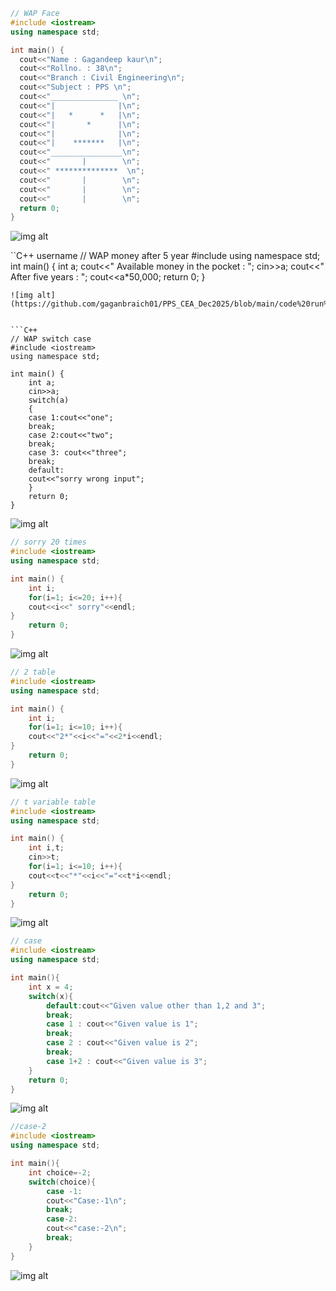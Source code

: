 ```c++
// WAP Face 
#include <iostream>
using namespace std;

int main() {
  cout<<"Name : Gagandeep kaur\n";
  cout<<"Rollno. : 38\n";
  cout<<"Branch : Civil Engineering\n";
  cout<<"Subject : PPS \n";
  cout<<"_______________ \n";
  cout<<"|              |\n";
  cout<<"|   *      *   |\n";
  cout<<"|       *      |\n";
  cout<<"|              |\n";
  cout<<"|    *******   |\n";
  cout<<"________________\n";
  cout<<"       |        \n";
  cout<<" **************  \n";
  cout<<"       |        \n";
  cout<<"       |        \n";
  cout<<"       |        \n";
  return 0;
}
```
![img alt](https://github.com/gaganbraich01/PPS_CEA_Dec2025/blob/main/kaur.png) 

``C++ username
// WAP money after 5 year
#include <iostream>
using namespace std;
int main() {
   int a;
   cout<<" Available money in the pocket : ";
   cin>>a;
   cout<<" After five years : ";
   cout<<a*50,000;
   return 0;
}
```
![img alt](https://github.com/gaganbraich01/PPS_CEA_Dec2025/blob/main/code%20run%20username.png)


```C++
// WAP switch case
#include <iostream>
using namespace std;

int main() {
    int a;
    cin>>a;
    switch(a)
    {
    case 1:cout<<"one";
    break;
    case 2:cout<<"two";
    break;
    case 3: cout<<"three";
    break;   
    default:
    cout<<"sorry wrong input";
    }
    return 0;
}
```
![img alt](https://github.com/gaganbraich01/PPS_CEA_Dec2025/blob/main/switch%20case.png)


```c++
// sorry 20 times
#include <iostream>
using namespace std;

int main() {
    int i;
    for(i=1; i<=20; i++){
    cout<<i<<" sorry"<<endl;
}
    return 0;
}
```
![img alt](https://github.com/gaganbraich01/PPS_CEA_Dec2025/blob/main/sorry.png)


```c++
// 2 table
#include <iostream>
using namespace std;

int main() {
    int i;
    for(i=1; i<=10; i++){
    cout<<"2*"<<i<<"="<<2*i<<endl;
}
    return 0;
}
```
![img alt](https://github.com/gaganbraich01/PPS_CEA_Dec2025/blob/main/2%20table.png)



```c++
// t variable table
#include <iostream>
using namespace std;

int main() {
    int i,t;
    cin>>t;
    for(i=1; i<=10; i++){
    cout<<t<<"*"<<i<<"="<<t*i<<endl;
}
    return 0;
}
```
![img alt](https://github.com/gaganbraich01/PPS_CEA_Dec2025/blob/main/t%20variable%20table.png)

```c++
// case
#include <iostream>
using namespace std;

int main(){
    int x = 4;
    switch(x){
        default:cout<<"Given value other than 1,2 and 3";
        break;
        case 1 : cout<<"Given value is 1";
        break;
        case 2 : cout<<"Given value is 2";
        break;
        case 1+2 : cout<<"Given value is 3";
    }
    return 0;
}
```
![img alt](https://github.com/gaganbraich01/PPS_CEA_Dec2025/blob/main/default.png)


```c++
//case-2
#include <iostream>
using namespace std;

int main(){
    int choice=-2;
    switch(choice){
        case -1:
        cout<<"Case:-1\n";
        break;
        case-2:
        cout<<"case:-2\n";
        break;
    }
}
```
![img alt](https://github.com/gaganbraich01/PPS_CEA_Dec2025/blob/main/case.png)
